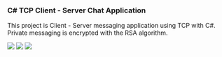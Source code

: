 <h3>C# TCP Client - Server Chat Application</h3>

This project is Client - Server messaging application using TCP with C#. 
Private messaging is encrypted with the RSA algorithm.


<img src="https://raw.githubusercontent.com/candan-ahmet/Chat/master/server.jpg" />
<img src="https://raw.githubusercontent.com/candan-ahmet/Chat/master/client.jpg" />
<img src="https://raw.githubusercontent.com/candan-ahmet/Chat/master/client-private-message.jpg" />
